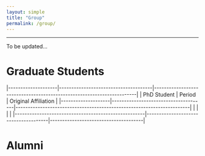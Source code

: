 ```yaml
---
layout: simple
title: "Group"
permalink: /group/
---
```


---

To be updated...

Graduate Students
======

|--------------------|--------------------------------------|-----------------------------------------------------------------------|
| PhD Student        | Period                               | Original Affiliation                                                  |
|--------------------|--------------------------------------|-----------------------------------------------------------------------|
|                                                     |                                      |                                      |
|-----------------------------------------------------|--------------------------------------|--------------------------------------|

Alumni
======




<!-- Global site tag (gtag.js) - Google Analytics -->
<script async src="https://www.googletagmanager.com/gtag/js?id=UA-178663221-1"></script>
<script>
  window.dataLayer = window.dataLayer || [];
  function gtag(){dataLayer.push(arguments);}
  gtag('js', new Date());

  gtag('config', 'UA-178663221-1');
</script>


